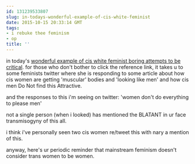 ```yaml
---
id: 131239533807
slug: in-todays-wonderful-example-of-cis-white-feminist
date: 2015-10-15 20:33:14 GMT
tags:
- i rebuke thee feminism
- op
title: ''
---
```

in today's [wonderful example of cis white feminist boring attempts to be critical][1]. for those who don't bother to click the reference link, it takes u to some feminists twitter where she is responding to some article about how cis women are getting 'muscular' bodies and 'looking like men' and how cis men Do Not find this Attractive.

and the responses to this i'm seeing on twitter: 'women don't do everything to please men'

not a single person (when i looked) has mentioned the BLATANT in ur face transmisogyny of this all.

i think i've personally seen two cis women re/tweet this with nary a mention of this.

anyway, here's ur periodic reminder that mainstream feminism doesn't consider trans women to be women. 

[1]: https://twitter.com/anygirlfriday/status/654561339411668992